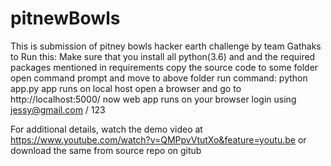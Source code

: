 # pitnewBowls
This is submission of pitney bowls hacker earth challenge by team Gathaks
to Run this:
  Make sure that you install all python(3.6) and and the required packages mentioned in requirements
  copy the source code to some folder
  open command prompt and move to above folder
  run command: python app.py
  app runs on local host
  open a browser and go to http://localhost:5000/
  now web app runs on your browser
  login using jessy@gmail.com / 123
  
For additional details, watch the demo video at https://www.youtube.com/watch?v=QMPpvVtutXo&feature=youtu.be
or download the same from source repo on gitub

